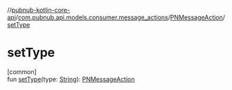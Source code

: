 //[pubnub-kotlin-core-api](../../../index.md)/[com.pubnub.api.models.consumer.message_actions](../index.md)/[PNMessageAction](index.md)/[setType](set-type.md)

# setType

[common]\
fun [setType](set-type.md)(type: [String](https://kotlinlang.org/api/latest/jvm/stdlib/kotlin-stdlib/kotlin/-string/index.html)): [PNMessageAction](index.md)
